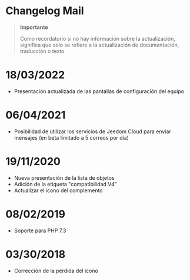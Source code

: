 # Changelog Mail

>**Importante**
>
>Como recordatorio si no hay información sobre la actualización, significa que solo se refiere a la actualización de documentación, traducción o texto

# 18/03/2022

- Presentación actualizada de las pantallas de configuración del equipo

# 06/04/2021

- Posibilidad de utilizar los servicios de Jeedom Cloud para enviar mensajes (en beta limitado a 5 correos por día)

# 19/11/2020

- Nueva presentación de la lista de objetos
- Adición de la etiqueta "compatibilidad V4"
- Actualizar el icono del complemento

# 08/02/2019

- Soporte para PHP 7.3

# 03/30/2018

- Corrección de la pérdida del icono
